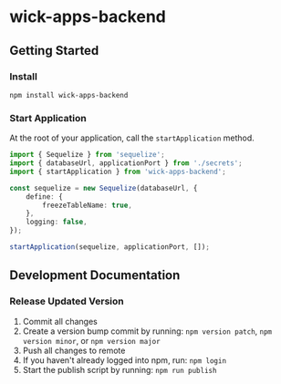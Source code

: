 # wick-apps-backend

## Getting Started

### Install

```
npm install wick-apps-backend
```

### Start Application

At the root of your application, call the `startApplication` method.

```typescript
import { Sequelize } from 'sequelize';
import { databaseUrl, applicationPort } from './secrets';
import { startApplication } from 'wick-apps-backend';

const sequelize = new Sequelize(databaseUrl, {
	define: {
		freezeTableName: true,
	},
	logging: false,
});

startApplication(sequelize, applicationPort, []);
```

## Development Documentation

### Release Updated Version

1. Commit all changes
2. Create a version bump commit by running: `npm version patch`, `npm version minor`, or `npm version major`
3. Push all changes to remote
4. If you haven't already logged into npm, run: `npm login`
5. Start the publish script by running: `npm run publish`
